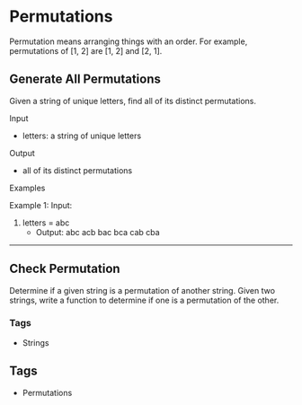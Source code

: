 # Permutations

Permutation means arranging things with an order. For example, permutations of [1, 2] are [1, 2] and [2, 1].

## Generate All Permutations

Given a string of unique letters, find all of its distinct permutations.

Input

- letters: a string of unique letters

Output

- all of its distinct permutations

Examples

Example 1:
Input:

1. letters = abc
    - Output: abc acb bac bca cab cba

---
## Check Permutation

Determine if a given string is a permutation of another string. Given two strings, write a function to determine if one is a permutation of the other.

### Tags

- Strings

## Tags

- Permutations
